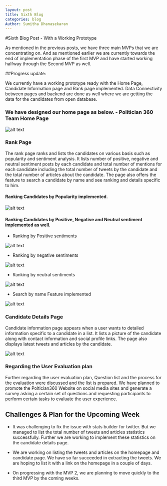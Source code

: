 ```yaml
---
layout: post
title: Sixth Blog
categories: blog
Author: Sumitha Dhanasekaran
---
```


#Sixth Blog Post - With a Working Prototype

As mentioned in the previous posts, we have three main MVPs that we are concentrating on. And as mentioned earlier we are currently towards the end of implementation phase of the first MVP and have started working halfway through the Second MVP as well.

##Progress update:

We currently have a working prototype ready with the Home Page, Candidate Information page and Rank page implemented. Data Connectivity between pages and backend are done as well where we are getting the data for the candidates from open database.

### We have designed our home page as below. - Politician 360 Team Home Page

![alt text](https://trello-attachments.s3.amazonaws.com/578bfa5f24e79699ef3b0505/2560x1600/c2265b0f69583f6219e8ed52958a51aa/Screen_Shot_2016-07-18_at_01.11.04.png)

### Rank Page

The rank page ranks and lists the candidates on various basis such as popularity and sentiment analysis. It lists number of positive, negative and neutral sentiment posts by each candidate and total number of mentions for each candidate including the total number of tweets by the candidate and the total number of articles about the candidate. The page also offers the feature to search a candidate by name and see ranking and details specific to him.

#### Ranking Candidates by Popularity implemented.

![alt text](https://trello-attachments.s3.amazonaws.com/578bfa5f24e79699ef3b0505/2560x1600/a115ac8cb20d73bdc76f4206b3c3d344/Screen_Shot_2016-07-18_at_01.11.32.png)

#### Ranking Candidates by Positive, Negative and Neutral sentiment implemented as well. 

+ Ranking by Positive sentiments

![alt text](https://trello-attachments.s3.amazonaws.com/578bfa5f24e79699ef3b0505/2560x1600/9b2fb2f4227a39daaabc85a7f48b1b81/Screen_Shot_2016-07-18_at_01.22.01.png )

+ Ranking by negative sentiments

![alt text](https://trello-attachments.s3.amazonaws.com/578bfa5f24e79699ef3b0505/2560x1600/9d2f0d812b8c1ea66aa4778de5ef8fd9/Screen_Shot_2016-07-18_at_01.22.11.png)

+ Ranking by neutral sentiments

![alt text](https://trello-attachments.s3.amazonaws.com/578bfa5f24e79699ef3b0505/2560x1600/3109cda1870c4fe276d1873f439897d6/Screen_Shot_2016-07-18_at_01.22.06.png)

+ Search by name Feature implemented

![alt text](https://trello-attachments.s3.amazonaws.com/578bfa5f24e79699ef3b0505/2560x1600/2c6cc991453a6f2272682e06063032e0/Screen_Shot_2016-07-18_at_01.35.36.png)

### Candidate Details Page

Candidate information page appears when a user wants to detailed information specific to a candidate in a list. It lists a picture of the candidate along with contact information and social profile links. The page also displays latest tweets and articles by the candidate.

![alt text]()

### Regarding the User Evaluation plan 

Further regarding the user evaluation plan, Question list and the process for the evaluation were discussed and the list is prepared.
We have planned to promote the Poltician360 Website on social media sites and generate a survey asking a certain set of questions and requesting participants to perform certain tasks to evaluate the user experience.

## Challenges & Plan for the Upcoming Week

+ It was challenging to fix the issue with stats builder for twitter. But we managed to list the total number of tweets and articles statistics successfully. Further we are working to implement these statistics on the candidate details page.

+ We are working on listing the tweets and articles on the homepage and candidate page. We have so far succeeded in extracting the tweets. We are hoping to list it with a link on the homepage in a couple of days.

+ On progressing with the MVP 2, we are planning to move quickly to the third MVP by the coming weeks.

